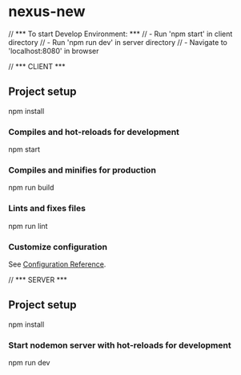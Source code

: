 # nexus-new

// *** To start Develop Environment: ***
// - Run 'npm start' in client directory
// - Run 'npm run dev' in server directory
// - Navigate to 'localhost:8080' in browser

// *** CLIENT ***
## Project setup
npm install

### Compiles and hot-reloads for development
npm start

### Compiles and minifies for production
npm run build

### Lints and fixes files
npm run lint

### Customize configuration
See [Configuration Reference](https://cli.vuejs.org/config/).

// *** SERVER ***
## Project setup
npm install

### Start nodemon server with hot-reloads for development
npm run dev